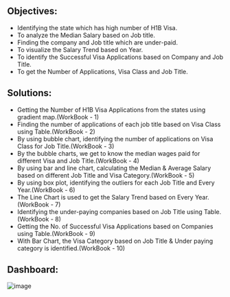 ## Objectives:
  * Identifying the state which has high number of H1B Visa.
  * To analyze the Median Salary based on Job title.
  * Finding the company and Job title which are under-paid.
  * To visualize the Salary Trend based on Year.
  * To identify the Successful Visa Applications based on Company and Job Title.
  * To get the Number of Applications, Visa Class and Job Title.
## Solutions:
  * Getting the Number of H1B Visa Applications from the states using gradient map.(WorkBook - 1)
  * Finding the number of applications of each job title based on Visa Class using Table.(WorkBook - 2)
  * By using bubble chart, identifying the number of applications on Visa Class for Job Title.(WorkBook - 3)
  * By the bubble charts, we get to know the median wages paid for different Visa and Job Title.(WorkBook - 4)
  * By using bar and line chart, calculating the Median & Average Salary based on different Job Title and Visa Category.(WorkBook - 5)
  * By using box plot, identifying the outliers for each Job Title and Every Year.(WorkBook - 6)
  * The Line Chart is used to get the Salary Trend based on Every Year.(WorkBook - 7)
  * Identifying the under-paying companies based on Job Title using Table.(WorkBook - 8)
  * Getting the No. of Successful Visa Applications based on Companies using Table.(WorkBook - 9)
  * With Bar Chart, the Visa Category based on Job Title & Under paying category is identified.(WorkBook - 10)
## Dashboard:
![image](https://github.com/bala-1409/Tableau-Visualization-Viz.-Project/assets/136687053/10551885-2788-4ddf-bd68-7abb12e3a530)
